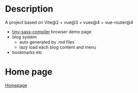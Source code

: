 # Description

A project based on Vite@2 + vue@3 + vuex@4 + vue-router@4

* [tiny-sass-compiler](https://github.com/wizardpisces/tiny-sass-compiler) browser demo page
* blog system
  * auto generated by .md files
  * lazy load each blog content and menu
* bookmarks etc

# Home page

[Homepage](https://wizardpisces.github.io/)
